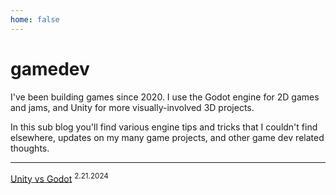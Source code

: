 ```yaml
---
home: false
---
```


# gamedev

I've been building games since 2020. I use the Godot engine for 2D games and jams, and Unity for more visually-involved 3D projects.

In this sub blog you'll find various engine tips and tricks that I couldn't find elsewhere, updates on my many game projects, and other game dev related thoughts.

---


[Unity vs Godot](/gamedev/unity-vs-godot.html) <sup>2.21.2024</sup>